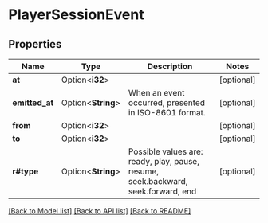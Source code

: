 # PlayerSessionEvent

## Properties

Name | Type | Description | Notes
------------ | ------------- | ------------- | -------------
**at** | Option<**i32**> |  | [optional]
**emitted_at** | Option<**String**> | When an event occurred, presented in ISO-8601 format. | [optional]
**from** | Option<**i32**> |  | [optional]
**to** | Option<**i32**> |  | [optional]
**r#type** | Option<**String**> | Possible values are: ready, play, pause, resume, seek.backward, seek.forward, end | [optional]

[[Back to Model list]](../README.md#documentation-for-models) [[Back to API list]](../README.md#documentation-for-api-endpoints) [[Back to README]](../README.md)


